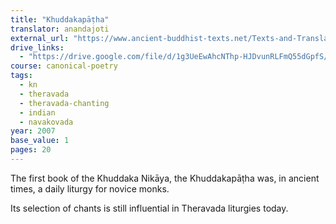 ```yaml
---
title: "Khuddakapāṭha"
translator: anandajoti
external_url: "https://www.ancient-buddhist-texts.net/Texts-and-Translations/Khuddakapatha/Khuddakapatha.htm"
drive_links: 
  - "https://drive.google.com/file/d/1g3UeEwAhcNThp-HJDvunRLFmQ55dGpfS/view?usp=drivesdk"
course: canonical-poetry
tags:
  - kn
  - theravada
  - theravada-chanting
  - indian
  - navakovada
year: 2007
base_value: 1
pages: 20
---
```


The first book of the Khuddaka Nikāya, the Khuddakapāṭha was, in ancient times, a daily liturgy for novice monks.

Its selection of chants is still influential in Theravada liturgies today.

